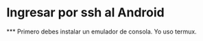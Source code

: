 # Ingresar por ssh al Android
*** Primero debes instalar un emulador de consola. Yo uso termux.
####
